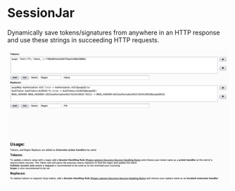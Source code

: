 # SessionJar

Dynamically save tokens/signatures from anywhere in an HTTP response and use these strings in succeeding HTTP requests.

![Alt text](/ScreenShot.png?raw=true "Screen Shot")
